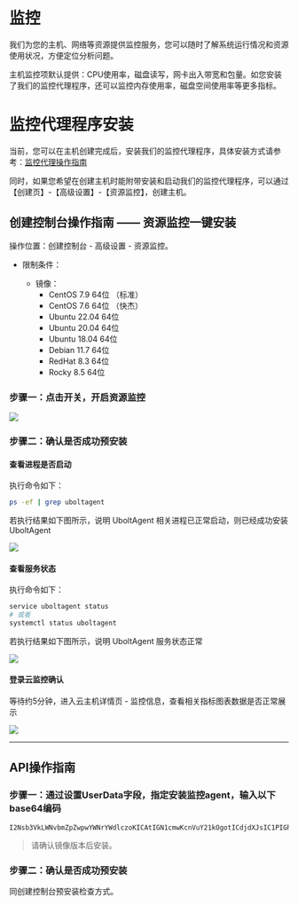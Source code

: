 # 监控


我们为您的主机、网络等资源提供监控服务，您可以随时了解系统运行情况和资源使用状况，方便定位分析问题。

主机监控项默认提供：CPU使用率，磁盘读写，网卡出入带宽和包量。如您安装了我们的监控代理程序，还可以监控内存使用率，磁盘空间使用率等更多指标。

# 监控代理程序安装

当前，您可以在主机创建完成后，安装我们的监控代理程序，具体安装方式请参考：[监控代理操作指南](https://docs.ucloud.cn/cloudwatch/ublotagent/UboltAgent_Linux_Installation_Guide)

同时，如果您希望在创建主机时能附带安装和启动我们的监控代理程序，可以通过【创建页】-【高级设置】-【资源监控】，创建主机。

## 创建控制台操作指南 —— 资源监控一键安装
操作位置：创建控制台 - 高级设置 - 资源监控。

- 限制条件：

  - 镜像：
    - CentOS 7.9 64位 （标准）
    - CentOS 7.6 64位 （快杰）
    - Ubuntu 22.04 64位
    - Ubuntu 20.04 64位
    - Ubuntu 18.04 64位
    - Debian 11.7 64位
    - RedHat 8.3 64位
    - Rocky 8.5 64位
   
### 步骤一：点击开关，开启资源监控

![](https://www-s.ucloud.cn/2025/08/f0990c2bfac3edff1e926edddb4a97a3_1756176566236.png)


### 步骤二：确认是否成功预安装

#### 查看进程是否启动

执行命令如下：

```bash
ps -ef | grep uboltagent
```

若执行结果如下图所示，说明 UboltAgent 相关进程已正常启动，则已经成功安装 UboltAgent

![](https://www-s.ucloud.cn/2025/08/75e68ccc76bea93419e60e0f461b6922_1756177473974.png)

#### 查看服务状态

执行命令如下：

```bash
service uboltagent status
# 或者
systemctl status uboltagent
```

若执行结果如下图所示，说明 UboltAgent 服务状态正常

![](https://www-s.ucloud.cn/2025/08/730834ab849436670aa3f9a60c5ddac2_1756177473992.png)

#### 登录云监控确认

等待约5分钟，进入云主机详情页 - 监控信息，查看相关指标图表数据是否正常展示

![](https://www-s.ucloud.cn/2025/08/1dde6fe8f8589958c9c7442364300618_1756177474081.png)

---

## API操作指南
### 步骤一：通过设置UserData字段，指定安装监控agent，输入以下base64编码

```
I2Nsb3VkLWNvbmZpZwpwYWNrYWdlczoKICAtIGN1cmwKcnVuY21kOgotICdjdXJsIC1PIGh0dHA6Ly91bW9uLmFwaS5zZXJ2aWNlLnVjbG91ZC5jbi9zdGF0aWMvY2xvdWR3YXRjaC9pbnN0YWxsX3Vib2x0YWdlbnQuc2ggJiYgc3VkbyBzaCBpbnN0YWxsX3Vib2x0YWdlbnQuc2gn
```
> 请确认镜像版本后安装。

### 步骤二：确认是否成功预安装

同创建控制台预安装检查方式。

